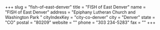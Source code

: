 +++
slug = "fish-of-east-denver"
title = "FISH of East Denver"
name = "FISH of East Denver"
address = "Epiphany Lutheran Church and Washington Park "
cityIndexKey = "city-co-denver"
city = "Denver"
state = "CO"
postal = "80209"
website = ""
phone = "303 234-5283"
fax = ""
+++
